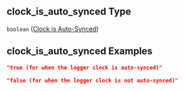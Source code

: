 ## clock_is_auto_synced Type

`boolean` ([Clock is Auto-Synced](iea43\_wra_data_model-properties-measurement-location-measurement-location-properties-logger-configuration-logger-configuration-properties-clock-is-auto-synced.md))

## clock_is_auto_synced Examples

```json
"true (for when the logger clock is auto-synced)"
```

```json
"false (for when the logger clock is not auto-synced)"
```
